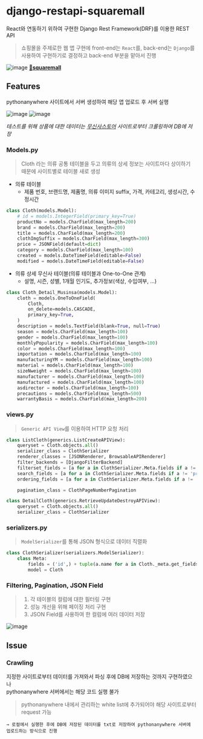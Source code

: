 # django-restapi-squaremall
React와 연동하기 위하여 구현한 Django Rest Framework(DRF)를 이용한 REST API

> 쇼핑몰을 주제로한 웹 앱 구현에 front-end는 ``React``를, back-end는 ``Django``를 사용하여 구현하기로 결정하고 back-end 부분을 맡아서 진행

![image](https://user-images.githubusercontent.com/46367323/77907260-4c734280-72c4-11ea-9f19-193e32af9f71.png)
**[🔗squaremall](https://squre-mall.github.io/square-front/)**

## Features
pythonanywhere 사이트에서 서버 생성하여 해당 앱 업로드 후 서버 실행

![image](https://user-images.githubusercontent.com/46367323/77908393-63b32f80-72c6-11ea-8593-66d82e826438.png)
![image](https://user-images.githubusercontent.com/46367323/77908531-a07f2680-72c6-11ea-9e17-46c632fa79ad.png)

*테스트를 위해 상품에 대한 데이터는 [무신사스토어](https://store.musinsa.com/app/items/lists/001) 사이트로부터 크롤링하여 DB에 저장*

### Models.py
> Cloth 라는 의류 공통 테이블을 두고 의류의 상세 정보는 사이트마다 상이하기 때문에 사이트별로 테이블 새로 생성
- 의류 테이블 
    - 제품 번호, 브랜드명, 제품명, 의류 이미지 suffix, 가격, 카테고리, 생성시간, 수정시간
```py
class Cloth(models.Model):
    # id = models.IntegerField(primary_key=True)
    productNo = models.CharField(max_length=200)
    brand = models.CharField(max_length=200)
    title = models.CharField(max_length=200)
    clothImgSuffix = models.CharField(max_length=300)
    price = JSONField(default=dict)
    category = models.CharField(max_length=100)
    created = models.DateTimeField(editable=False)
    modified = models.DateTimeField(editable=False)
```
- 의류 상세 무신사 테이블(의류 테이블과 One-to-One 관계)
    - 설명, 시즌, 성별, 1개월 인기도, 추가정보(색상, 수입여부, ...)
```py
class Cloth_Detail_Musinsa(models.Model):
    cloth = models.OneToOneField(
        Cloth,
        on_delete=models.CASCADE,
        primary_key=True,
    )
    description = models.TextField(blank=True, null=True)
    season = models.CharField(max_length=100)
    gender = models.CharField(max_length=100)
    monthlyPopularity = models.CharField(max_length=100)
    color = models.CharField(max_length=100)
    importation = models.CharField(max_length=100)
    manufacturingYM = models.CharField(max_length=100)
    material = models.CharField(max_length=100)
    sizeNweight = models.CharField(max_length=100)
    manufacturer = models.CharField(max_length=100)
    manufactured = models.CharField(max_length=100)
    asdirector = models.CharField(max_length=100)
    precautions = models.CharField(max_length=500)
    warrantyBasis = models.CharField(max_length=200)
```
### views.py
> ``Generic API View``를 이용하여 HTTP 요청 처리
```py
class ListCloth(generics.ListCreateAPIView):
    queryset = Cloth.objects.all()
    serializer_class = ClothSerializer
    renderer_classes = [JSONRenderer, BrowsableAPIRenderer]
    filter_backends = [DjangoFilterBackend]
    filterset_fields = [a for a in ClothSerializer.Meta.fields if a != 'price']
    search_fields = [a for a in ClothSerializer.Meta.fields if a != 'price']
    ordering_fields = [a for a in ClothSerializer.Meta.fields if a != 'price']

    pagination_class = ClothPageNumberPagination

class DetailCloth(generics.RetrieveUpdateDestroyAPIView):
    queryset = Cloth.objects.all()
    serializer_class = ClothSerializer
```

### serializers.py
> ``ModelSerializer``를 통해 JSON 형식으로 데이터 직렬화
```py
class ClothSerializer(serializers.ModelSerializer):
    class Meta:
        fields = ('id',) + tuple(a.name for a in Cloth._meta.get_fields())
        model = Cloth
```

### Filtering, Pagination, JSON Field
> 1. 각 테이블의 컬럼에 대한 필터링 구현
> 2. 성능 개선을 위해 페이징 처리 구현
> 3. JSON Field를 사용하여 한 컬럼에 여러 데이터 저장

![image](https://user-images.githubusercontent.com/46367323/77909203-e5578d00-72c7-11ea-8115-534a77b058d5.png)

## Issue
### Crawling
지정한 사이트로부터 데이터를 가져와서 파싱 후에 DB에 저장하는 것까지 구현하였으나   
pythonanywhere 서버에서는 해당 코드 실행 불가
> pythonanywhere 내에서 관리하는 white list에 추가되어야 해당 사이트로부터 request 가능

    → 로컬에서 실행한 후에 DB에 저장된 데이터를 txt로 저장하여 pythonanywhere 서버에 업로드하는 방식으로 진행

